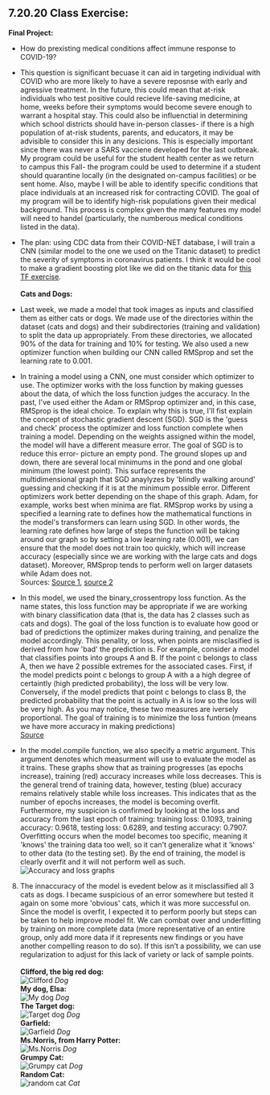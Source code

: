 ## 7.20.20 Class Exercise:
**Final Project:**
- How do prexisting medical conditions affect immune response to COVID-19?
- This question is significant becuase it can aid in targeting individual with COVID who are more likely to have a severe reposnse with early and agressive treatment. In the future, this could mean that at-risk individuals who test positive could recieve life-saving medicine, at home, weeks before their symptoms would become severe enough to warrant a hospital stay. This could also be influenctial in determining which school districts should have in-person classes- if there is a high population of at-risk students, parents, and educators, it may be advisible to consider this in any desicions. This is especially important since there was never a SARS vacciene developed for the last outbreak. My program could be useful for the student health center as we return to campus this Fall- the program could be used to determine if a student should quarantine locally (in the designated on-campus facilities) or be sent home. Also, maybe I will be able to identify specific conditions that place individuals at an increased risk for contracting COVID. The goal of my program will be to identify high-risk populations given their medical background. This process is complex given the many features my model will need to handel (particularly, the numberous medical conditions listed in the data).<br/>
- The plan: using CDC data from their COVID-NET database, I will train a CNN (similar model to the one we used on the Titanic dataset) to predict the severity of symptoms in coronavirus patients. I think it would be cool to make a gradient boosting plot like we did on the titanic data for [this TF exercise](https://www.tensorflow.org/tutorials/estimator/boosted_trees_model_understanding).<br/><br/>
**Cats and Dogs:**<br/>
- Last week, we made a model that took images as inputs and classified them as either cats or dogs. We made use of the directories within the dataset (cats and dogs) and their subdirectories (training and validation) to split the data up appropriately. From these directories, we allocated 90% of the data for training and 10% for testing. We also used a new optimizer function when building our CNN called RMSprop and set the learning rate to 0.001.<br/>
- In training a model using a CNN, one must consider which optimizer to use. The optimizer works with the loss function by making guesses about the data, of which the loss function judges the accuracy. In the past, I've used either the Adam or RMSprop optimizer and, in this case, RMSprop is the ideal choice. To explain why this is true, I'll fist explain the concept of stochastic gradient descent (SGD). SGD is the 'guess and check' process the optimizer and loss function complete when training a model. Depending on the weights assigned within the model, the model will have a different measure error. The goal of SGD is to reduce this error- picture an empty pond. The ground slopes up and down, there are several local minimums in the pond and one global minimum (the lowest point). This surface represents the multidimensional graph that SGD anaylyzes by 'blindly walking around' guessing and checking if it is at the minimum possible error. Different optimizers work better depending on the shape of this graph. Adam, for example, works best when minima are flat. RMSprop works by using a specified a learning rate to defines how the mathematical functions in the model's transformers can learn using SGD. In other words, the learning rate defines how large of steps the function will be taking around our graph so by setting a low learning rate (0.001), we can ensure that the model does not train too quickly, which will increase accuracy (especially since we are working with the large cats and dogs dataset). Moreover, RMSprop tends to perform well on larger datasets while Adam does not.<br/>
Sources: [Source 1](https://towardsdatascience.com/understanding-rmsprop-faster-neural-network-learning-62e116fcf29a), [source 2](https://towardsdatascience.com/breaking-the-curse-of-small-data-sets-in-machine-learning-part-2-894aa45277f4)

- In this model, we used the binary_crossentropy loss function. As the name states, this loss function may be appropriate if we are working with binary classification data (that is, the data has 2 classes such as cats and dogs). The goal of the loss function is to evaluate how good or bad of predictions the optimizer makes during training, and penalize the model accordingly. This penality, or loss, when points are misclasified is derived from how 'bad' the prediction is. For example, consider a model that classifies points into groups A and B. If the point c belongs to class A, then we have 2 possible extremes for the associated cases. First, if the model predicts point c belongs to group A with a a high degree of certaintly (high predicted probability), the loss will be very low. Conversely, if the model predicts that point c belongs to class B, the predicted probability that the point is actually in A is low so the loss will be very high. As you may notice, these two measures are iversely proportional. The goal of training is to minimize the loss funtion (means we have more accuracy in making predictions)<br/>
[Source](https://towardsdatascience.com/understanding-binary-cross-entropy-log-loss-a-visual-explanation-a3ac6025181a)<br/>

- In the model.compile function, we also specify a metric argument. This argument denotes which measurment will use to evaluate the model as it trains. These graphs show that as training progresses (as epochs increase), training (red) accuracy increases while loss decreases. This is the general trend of training data, however, testing (blue) accuracy remains relatively stable while loss increases. This indicates that as the number of epochs increases, the model is becoming overfit. Furthermore, my suspicion is confirmed by looking at the loss and accuracy from the last epoch of training: training loss: 0.1093, training accuracy: 0.9618, testing loss: 0.6289, and testing accuracy: 0.7907. Overfitting occurs when the model becomes too specific, meaning it 'knows' the training data too well, so it can't generalize what it 'knows' to other data (to the testing set). By the end of training, the model is clearly overfit and it will not perform well as such.<br/>
![Accuracy and loss graphs](https://aeraposo.github.io/Data-310-Public-Raposo/acc_and_loss.png)<br/>
8. The innaccuracy of the model is evedent below as it misclassified all 3 cats as dogs. I became suspicious of an error somewhere but tested it again on some more 'obvious' cats, which it was more successful on. Since the model is overfit, I expected it to perform poorly but steps can be taken to help improve model fit. We can combat over and underfitting by training on more complete data (more representative of an entire group, only add more data if it represents new findings or you have another compelling reason to do so). If this isn’t a possibility, we can use regularization to adjust for this lack of variety or lack of sample points.<br/><br/>
**Clifford, the big red dog:**<br/>
![Clifford](https://aeraposo.github.io/Data-310-Public-Raposo/clifford.jpg) *Dog*<br/>
**My dog, Elsa:**<br/>
![My dog](https://aeraposo.github.io/Data-310-Public-Raposo/elsa.jpg) *Dog*<br/>
**The Target dog:**<br/>
![Target dog](https://aeraposo.github.io/Data-310-Public-Raposo/target_dog.jpg) *Dog*<br/>
**Garfield:**<br/>
![Garfield](https://aeraposo.github.io/Data-310-Public-Raposo/garfield.jpg) *Dog*<br/>
**Ms.Norris, from Harry Potter:**<br/>
![Ms.Norris](https://aeraposo.github.io/Data-310-Public-Raposo/ms.norris.jpg) *Dog*<br/>
**Grumpy Cat:**<br/>
![Grumpy cat](https://aeraposo.github.io/Data-310-Public-Raposo/grumpy_cat.jpg) *Dog*<br/>
**Random Cat:**<br/>
![random cat](https://aeraposo.github.io/Data-310-Public-Raposo/random_cat.jpg) *Cat*<br/>
